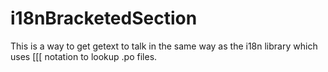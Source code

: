 # i18nBracketedSection
This is a way to get getext to talk in the same way as the i18n library which uses [[[ notation to lookup .po files.
